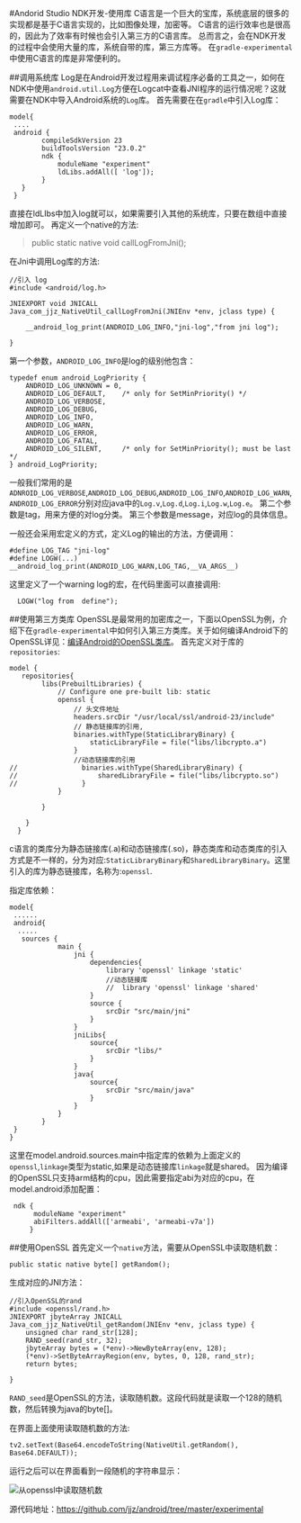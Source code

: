 #Andorid Studio NDK开发-使用库
C语言是一个巨大的宝库，系统底层的很多的实现都是基于C语言实现的，比如图像处理，加密等。
C语言的运行效率也是很高的，因此为了效率有时候也会引入第三方的C语言库。
总而言之，会在NDK开发的过程中会使用大量的库，系统自带的库，第三方库等。
在`gradle-experimental`中使用C语言的库是非常便利的。

##调用系统库
Log是在Android开发过程用来调试程序必备的工具之一，如何在NDK中使用`android.util.Log`方便在Logcat中查看JNI程序的运行情况呢？这就需要在NDK中导入Android系统的`Log`库。
首先需要在在`gradle`中引入Log库：
```
model{
 ....
 android {
        compileSdkVersion 23
        buildToolsVersion "23.0.2"
        ndk {
            moduleName "experiment"    
            ldLibs.addAll([ 'log']);
        }
   }
 }
```
直接在ldLIbs中加入log就可以，如果需要引入其他的系统库，只要在数组中直接增加即可。
再定义一个native的方法:
>public static native void callLogFromJni();

在Jni中调用Log库的方法:
```
//引入 log
#include <android/log.h>

JNIEXPORT void JNICALL
Java_com_jjz_NativeUtil_callLogFromJni(JNIEnv *env, jclass type) {

    __android_log_print(ANDROID_LOG_INFO,"jni-log","from jni log");

}
```
第一个参数，`ANDROID_LOG_INFO`是log的级别他包含：
```
typedef enum android_LogPriority {
    ANDROID_LOG_UNKNOWN = 0,
    ANDROID_LOG_DEFAULT,    /* only for SetMinPriority() */
    ANDROID_LOG_VERBOSE,
    ANDROID_LOG_DEBUG,
    ANDROID_LOG_INFO,
    ANDROID_LOG_WARN,
    ANDROID_LOG_ERROR,
    ANDROID_LOG_FATAL,
    ANDROID_LOG_SILENT,     /* only for SetMinPriority(); must be last */
} android_LogPriority;

```
一般我们常用的是`ADNROID_LOG_VERBOSE`,`ANDROID_LOG_DEBUG`,`ANDROID_LOG_INFO`,`ANDROID_LOG_WARN`,`ANDROID_LOG_ERROR`分别对应java中的`Log.v`,`Log.d`,`Log.i`,`Log.w`,`Log.e`。
第二个参数是tag，用来方便的对log分类。
第三个参数是message，对应log的具体信息。

一般还会采用宏定义的方式，定义Log的输出的方法，方便调用：
```
#define LOG_TAG "jni-log"
#define LOGW(...)  __android_log_print(ANDROID_LOG_WARN,LOG_TAG,__VA_ARGS__)

```
这里定义了一个warning log的宏，在代码里面可以直接调用:
```
  LOGW("log from  define");
```

##使用第三方类库
OpenSSL是最常用的加密库之一，下面以OpenSSL为例，介绍下在`gradle-experimental`中如何引入第三方类库。关于如何编译Android下的OpenSSL详见：[编译Android的OpenSSL类库](http://www.jianshu.com/p/1b60337991f9)。
首先定义对于库的`repositories`:
```
model {
   repositories{
        libs(PrebuiltLibraries) {
            // Configure one pre-built lib: static
            openssl {
                // 头文件地址
                headers.srcDir "/usr/local/ssl/android-23/include"
                // 静态链接库的引用,
                binaries.withType(StaticLibraryBinary) {
                    staticLibraryFile = file("libs/libcrypto.a")
                }
                //动态链接库的引用
//                binaries.withType(SharedLibraryBinary) {
//                    sharedLibraryFile = file("libs/libcrypto.so")
//                }
            }

        }

    }
  }
```
c语言的类库分为静态链接库(.a)和动态链接库(.so)，静态类库和动态类库的引入方式是不一样的，分为对应:`StaticLibraryBinary`和`SharedLibraryBinary`。这里引入的库为静态链接库，名称为:`openssl`.

指定库依赖：
```
model{
 ......
 android{
  .....
   sources {
            main {
                jni {
                    dependencies{
                        library 'openssl' linkage 'static'
                        //动态链接库
                        //  library 'openssl' linkage 'shared'
                    }
                    source {
                        srcDir "src/main/jni"
                    }
                }
                jniLibs{
                    source{
                        srcDir "libs/"
                    }
                }
                java{
                    source{
                        srcDir "src/main/java"
                    }
                }
            }
        }
 }
}
```
这里在model.android.sources.main中指定库的依赖为上面定义的`openssl`,`linkage`类型为static,如果是动态链接库`linkage`就是shared。
因为编译的OpenSSL只支持arm结构的cpu，因此需要指定abi为对应的cpu，在model.android添加配置：
```
 ndk {
      moduleName "experiment"
      abiFilters.addAll(['armeabi', 'armeabi-v7a'])      
     }
```

##使用OpenSSL
首先定义一个`native`方法，需要从OpenSSL中读取随机数：
```
public static native byte[] getRandom();
```

生成对应的JNI方法：
```
//引入OpenSSL的rand
#include <openssl/rand.h>
JNIEXPORT jbyteArray JNICALL
Java_com_jjz_NativeUtil_getRandom(JNIEnv *env, jclass type) {
    unsigned char rand_str[128];
    RAND_seed(rand_str, 32);
    jbyteArray bytes = (*env)->NewByteArray(env, 128);
    (*env)->SetByteArrayRegion(env, bytes, 0, 128, rand_str);
    return bytes;

}
```
`RAND_seed`是OpenSSL的方法，读取随机数。这段代码就是读取一个128的随机数，然后转换为java的byte[]。

在界面上面使用读取随机数的方法:
```
tv2.setText(Base64.encodeToString(NativeUtil.getRandom(), Base64.DEFAULT));
```
运行之后可以在界面看到一段随机的字符串显示：

![从openssl中读取随机数](http://upload-images.jianshu.io/upload_images/22188-555b303770d83872.png?imageMogr2/auto-orient/strip%7CimageView2/2/w/1240)

源代码地址：https://github.com/jjz/android/tree/master/experimental




